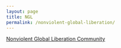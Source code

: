```yaml
---
layout: page
title: NGL
permalink: /nonviolent-global-liberation/
---
```


[Nonviolent Global Liberation Community](https://nglcommunity.org/)
